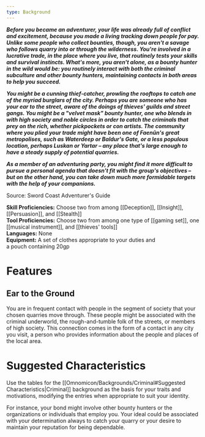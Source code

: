 ```yaml
---
type: Background
---
```

**_Before you became an adventurer, your life was already full of conflict and excitement, because you made a living tracking down people for pay. Unlike some people who collect bounties, though, you aren't a savage who follows quarry into or through the wilderness. You're involved in a lucrative trade, in the place where you live, that routinely tests your skills and survival instincts. What's more, you aren't alone, as a bounty hunter in the wild would be: you routinely interact with both the criminal subculture and other bounty hunters, maintaining contacts in both areas to help you succeed._**

**_You might be a cunning thief-catcher, prowling the rooftops to catch one of the myriad burglars of the city. Perhaps you are someone who has your ear to the street, aware of the doings of thieves' guilds and street gangs. You might be a "velvet mask" bounty hunter, one who blends in with high society and noble circles in order to catch the criminals that prey on the rich, whether pickpockets or con artists. The community where you plied your trade might have been one of Faenûn's great metropolises, such as Waterdeep or Baldur's Gate, or a less populous location, perhaps Luskan or Yartar – any place that's large enough to have a steady supply of potential quarries._**

**_As a member of an adventuring party, you might find it more difficult to pursue a personal agenda that doesn't fit with the group's objectives – but on the other hand, you can take down much more formidable targets with the help of your companions._**

Source: Sword Coast Adventurer's Guide

**Skill Proficiencies:** Choose two from among [[Deception]], [[Insight]], [[Persuasion]], and [[Stealth]]  
**Tool Proficiencies:** Choose two from among one type of [[gaming set]], one [[musical instrument]], and [[thieves' tools]]  
**Languages:** None  
**Equipment:** A set of clothes appropriate to your duties and a pouch containing 20gp

# Features

## Ear to the Ground

You are in frequent contact with people in the segment of society that your chosen quarries move through. These people might be associated with the criminal underworld, the rough-and-tumble folk of the streets, or members of high society. This connection comes in the form of a contact in any city you visit, a person who provides information about the people and places of the local area.

# Suggested Characteristics

Use the tables for the [[Omnomicon/Backgrounds/Criminal#Suggested Characteristics|Criminal]] background as the basis for your traits and motivations, modifying the entries when appropriate to suit your identity.

For instance, your bond might involve other bounty hunters or the organizations or individuals that employ you. Your ideal could be associated with your determination always to catch your quarry or your desire to maintain your reputation for being dependable.